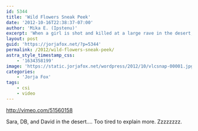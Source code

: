 ```yaml
---
id: 5344
title: 'Wild Flowers Sneak Peek'
date: '2012-10-16T22:38:37-07:00'
author: 'Mika E. (Ipstenu)'
excerpt: 'When a girl is shot and killed at a large rave in the desert, the CSI team has to search for clues, find her missing friend and bring the killer to justice.'
layout: post
guid: 'https://jorjafox.net/?p=5344'
permalink: /2012/wild-flowers-sneak-peek/
astra_style_timestamp_css:
    - '1634358199'
image: 'https://static.jorjafox.net/wordpress/2012/10/vlcsnap-00001.jpg'
categories:
    - 'Jorja Fox'
tags:
    - csi
    - video
---
```


http://vimeo.com/51560158

Sara, DB, and David in the desert.... Too tired to explain more. Zzzzzzzz.